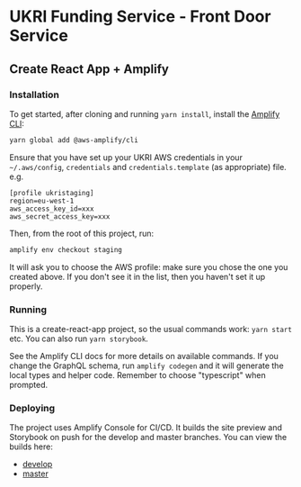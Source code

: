 # UKRI Funding Service - Front Door Service

## Create React App + Amplify

### Installation

To get started, after cloning and running `yarn install`, install the [Amplify CLI](https://github.com/aws-amplify/amplify-cli):

```sh
yarn global add @aws-amplify/cli
```

Ensure that you have set up your UKRI AWS credentials in your `~/.aws/config`, `credentials` and `credentials.template` (as appropriate) file. e.g.

```
[profile ukristaging]
region=eu-west-1
aws_access_key_id=xxx
aws_secret_access_key=xxx
```

Then, from the root of this project, run:

```sh
amplify env checkout staging
```

It will ask you to choose the AWS profile: make sure you chose the one you created above. If you don't see it in the list, then you haven't set it up properly.

### Running

This is a create-react-app project, so the usual commands work: `yarn start` etc. You can also run `yarn storybook`.

See the Amplify CLI docs for more details on available commands. If you change the GraphQL schema, run `amplify codegen` and it will generate the local types and helper code. Remember to choose "typescript" when prompted.

### Deploying

The project uses Amplify Console for CI/CD. It builds the site preview and Storybook on push for the develop and master branches. You can view the builds here:

- [develop](https://develop.d3dx8vaq8f7njk.amplifyapp.com/)
- [master](https://master.d3dx8vaq8f7njk.amplifyapp.com/)
